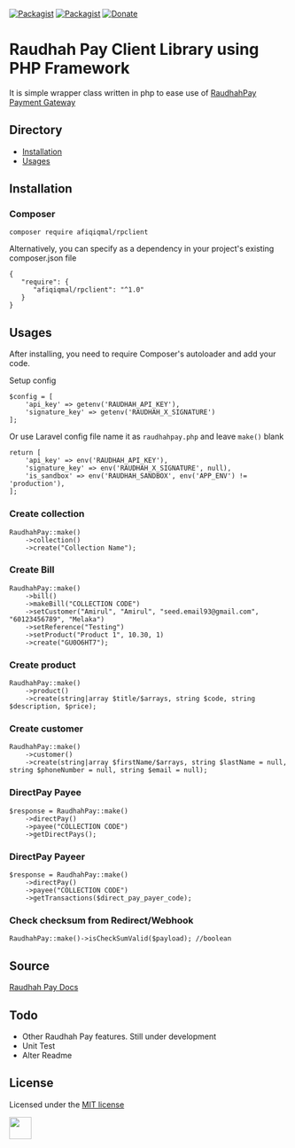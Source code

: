 [![Packagist](https://img.shields.io/packagist/dt/afiqiqmal/Rpclient.svg)](https://packagist.org/packages/afiqiqmal/Rpclient)
[![Packagist](https://img.shields.io/packagist/v/afiqiqmal/Rpclient.svg)](https://packagist.org/packages/afiqiqmal/Rpclient)
[![Donate](https://img.shields.io/badge/Donate-PayPal-green.svg)](https://www.paypal.com/paypalme/mhi9388?locale.x=en_US)

# Raudhah Pay Client Library using PHP Framework

It is simple wrapper class written in php to ease use of [RaudhahPay Payment Gateway](https://www.raudhahpay.com/) 

## Directory
* [Installation](#installation)
* [Usages](#usages)

## Installation

### Composer
```
composer require afiqiqmal/rpclient
```
Alternatively, you can specify as a dependency in your project's existing composer.json file
```
{
   "require": {
      "afiqiqmal/rpclient": "^1.0"
   }
}
```


## Usages
After installing, you need to require Composer's autoloader and add your code.

Setup config
```$xslt
$config = [
    'api_key' => getenv('RAUDHAH_API_KEY'),
    'signature_key' => getenv('RAUDHAH_X_SIGNATURE')
];
```

Or use Laravel config file name it as `raudhahpay.php` and leave `make()` blank
```
return [
    'api_key' => env('RAUDHAH_API_KEY'),
    'signature_key' => env('RAUDHAH_X_SIGNATURE', null),
    'is_sandbox' => env('RAUDHAH_SANDBOX', env('APP_ENV') != 'production'),
];

```


### Create collection
```$xslt
RaudhahPay::make()
    ->collection()
    ->create("Collection Name");
```


### Create Bill
```$xslt
RaudhahPay::make()
    ->bill()
    ->makeBill("COLLECTION CODE")
    ->setCustomer("Amirul", "Amirul", "seed.email93@gmail.com", "60123456789", "Melaka")
    ->setReference("Testing")
    ->setProduct("Product 1", 10.30, 1)
    ->create("GU0O6HT7");
```

### Create product
```$xslt
RaudhahPay::make()
    ->product()
    ->create(string|array $title/$arrays, string $code, string $description, $price);
```

### Create customer
```$xslt
RaudhahPay::make()
    ->customer()
    ->create(string|array $firstName/$arrays, string $lastName = null, string $phoneNumber = null, string $email = null);
```

### DirectPay Payee
```
$response = RaudhahPay::make()
    ->directPay()
    ->payee("COLLECTION CODE")
    ->getDirectPays();

```

### DirectPay Payeer
```
$response = RaudhahPay::make()
    ->directPay()
    ->payee("COLLECTION CODE")
    ->getTransactions($direct_pay_payer_code);

```

### Check checksum from Redirect/Webhook
```$xslt
RaudhahPay::make()->isCheckSumValid($payload); //boolean
```

## Source
[Raudhah Pay Docs](https://documenter.getpostman.com/view/9723080/SWE57zKG?version=latest)

## Todo
- Other Raudhah Pay features. Still under development
- Unit Test 
- Alter Readme

## License
Licensed under the [MIT license](http://opensource.org/licenses/MIT)


<a href="https://www.paypal.com/paypalme/mhi9388?locale.x=en_US"><img src="https://i.imgur.com/Y2gqr2j.png" height="40"></a>  
